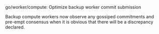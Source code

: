 go/worker/compute: Optimize backup worker commit submission

Backup compute workers now observe any gossiped commitments and pre-empt
consensus when it is obvious that there will be a discrepancy declared.
